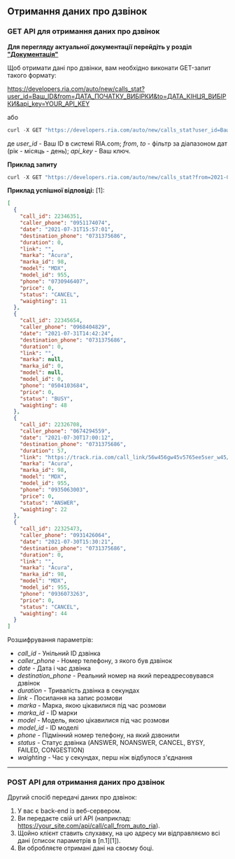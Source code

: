 ## Отримання даних про дзвінок

### GET API для отримання даних про дзвінок

**Для перегляду актуальної документації перейдіть у розділ ["Документація"](https://developers.ria.com/docs/)**

Щоб отримати дані про дзвінки, вам необхідно виконати GET-запит такого формату:

https://developers.ria.com/auto/new/calls_stat?user_id=Ваш_ID&from=ДАТА_ПОЧАТКУ_ВИБІРКИ&to=ДАТА_КІНЦЯ_ВИБІРКИ&api_key=YOUR_API_KEY

або
````javascript
curl -X GET "https://developers.ria.com/auto/new/calls_stat?user_id=Ваш_ID&from=ДАТА_ПОЧАТКУ_ВИБІРКИ&to=ДАТА_КІНЦЯ_ВИБІРКИ&api_key=YOUR_API_KEY" -H "accept: application/json"
````
 де *user_id* - Ваш ID в системі RIA.com; *from*, *to* - фільтр за діапазоном дат (рік - місяць - день); *api_key* - Ваш ключ.

**Приклад запиту**
````javascript
curl -X GET "https://developers.ria.com/auto/new/calls_stat?from=2021-06-01&to=2021-07-31&user_id=1505029&api_key=YOUR_API_KEY" -H "accept: application/json"
````
**Приклад успішної відповіді:**
[1]: 
```json
[
  {
    "call_id": 22346351,
    "caller_phone": "0951174074",
    "date": "2021-07-31T15:57:01",
    "destination_phone": "0731375686",
    "duration": 0,
    "link": "",
    "marka": "Acura",
    "marka_id": 98,
    "model": "MDX",
    "model_id": 955,
    "phone": "0730946407",
    "price": 0,
    "status": "CANCEL",
    "waighting": 11
  },
  {
    "call_id": 22345654,
    "caller_phone": "0968404829",
    "date": "2021-07-31T14:42:24",
    "destination_phone": "0731375686",
    "duration": 0,
    "link": "",
    "marka": null,
    "marka_id": 0,
    "model": null,
    "model_id": 0,
    "phone": "0504103684",
    "price": 0,
    "status": "BUSY",
    "waighting": 48
  },
  {
    "call_id": 22326708,
    "caller_phone": "0674294559",
    "date": "2021-07-30T17:00:12",
    "destination_phone": "0731375686",
    "duration": 57,
    "link": "https://track.ria.com/call_link/56w456gw45v5765ee5ser_w45/2021/07/30/380731375686=380674294559=17-00-12.wav",
    "marka": "Acura",
    "marka_id": 98,
    "model": "MDX",
    "model_id": 955,
    "phone": "0935063003",
    "price": 0,
    "status": "ANSWER",
    "waighting": 22
  },
  {
    "call_id": 22325473,
    "caller_phone": "0931426064",
    "date": "2021-07-30T15:30:21",
    "destination_phone": "0731375686",
    "duration": 0,
    "link": "",
    "marka": "Acura",
    "marka_id": 98,
    "model": "MDX",
    "model_id": 955,
    "phone": "0936073263",
    "price": 0,
    "status": "CANCEL",
    "waighting": 44
  }
]   
````
Розшифрування параметрів:

- *call_id* - Унільний ID дзвінка
- *caller_phone* - Номер телефону, з якого був дзвінок
- *date* - Дата і час дзвінка
- *destination_phone* - Реальний номер на який переадресовувався дзвінок
- *duration* - Тривалість дзвінка в секундах
- *link* - Посилання на запис розмови
- *marka* - Марка, якою цікавилися під час розмови
- *marka_id* - ID марки
- *model* - Модель, якою цікавилися під час розмови
- *model_id* - ID моделі
- *phone* - Підмінний номер телефону, на який дзвонили
- *status* - Статус дзвінка (ANSWER, NOANSWER, CANCEL, BYSY, FAILED, CONGESTION)
- *waighting* - Час у секундах, перш ніж відбулося з'єднання

______

### POST API для отримання даних про дзвінок

Другий спосіб передачі даних про дзвінок:

1. У вас є back-end із веб-сервером.
2. Ви передаєте свій url API (наприклад: https://your_site.com/api/call/call_from_auto_ria).
3. Щойно клієнт ставить слухавку, на цю адресу ми відправляємо всі дані (список параметрів в [п.1][1]).
4. Ви обробляєте отримані дані на своєму боці.

